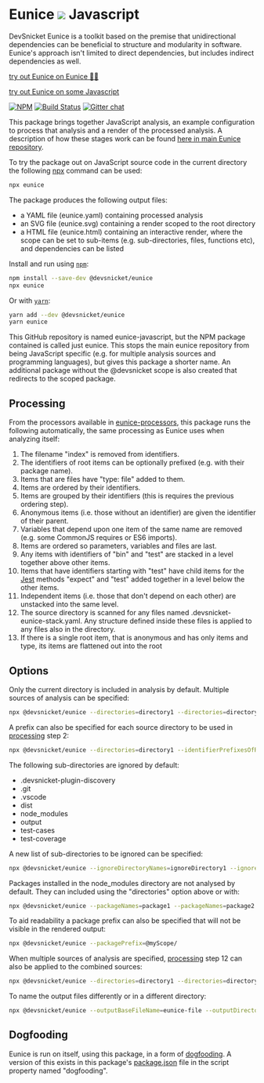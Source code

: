 # Eunice ![](https://raw.githubusercontent.com/DevSnicket/eunice-renderer/master/getSvgElementForStack/createArrows/test/withUse/testCases/default-height.svg?sanitize=true) Javascript

DevSnicket Eunice is a toolkit based on the premise that unidirectional dependencies can be beneficial to structure and modularity in software. Eunice's approach isn't limited to direct dependencies, but includes indirect dependencies as well.

[try out Eunice on Eunice 🐶🥫](https://devsnicket.github.io/Eunice/renderer/index.html)

[try out Eunice on some Javascript](https://devsnicket.github.io/eunice-javascript/index.html)

[![NPM](https://img.shields.io/npm/v/@devsnicket/eunice.svg)](https://www.npmjs.com/package/@devsnicket/eunice
) [![Build Status](https://travis-ci.org/DevSnicket/eunice-javascript-analyzer.svg?branch=master)](https://travis-ci.org/DevSnicket/eunice-javascript) [![Gitter chat](https://badges.gitter.im/devsnicket-eunice/gitter.png)](https://gitter.im/devsnicket-eunice)

This package brings together JavaScript analysis, an example configuration to process that analysis and a render of the processed analysis. A description of how these stages work can be found [here in main Eunice repository](https://github.com/DevSnicket/Eunice#how-eunice-works).

To try the package out on JavaScript source code in the current directory the following [npx](https://www.npmjs.com/package/npx) command can be used:

```bash
npx eunice
```

The package produces the following output files:
* a YAML file (eunice.yaml) containing processed analysis
* an SVG file (eunice.svg) containing a render scoped to the root directory
* a HTML file (eunice.html) containing an interactive render, where the scope can be set to sub-items (e.g. sub-directories, files, functions etc), and dependencies can be listed

Install and run using [`npm`](https://www.npmjs.com/package/@devsnicket/eunice):

```bash
npm install --save-dev @devsnicket/eunice
npx eunice
```
Or with [`yarn`](https://yarnpkg.com/en/package/@devsnicket/eunice):

```bash
yarn add --dev @devsnicket/eunice
yarn eunice
```

This GitHub repository is named eunice-javascript, but the NPM package contained is called just eunice. This stops the main eunice repository from being JavaScript specific (e.g. for multiple analysis sources and programming languages), but gives this package a shorter name. An additional package without the @devsnicket scope is also created that redirects to the scoped package.

## Processing
From the processors available in [eunice-processors](https://github.com/DevSnicket/eunice-processors
), this package runs the following automatically, the same processing as Eunice uses when analyzing itself:
1. The filename "index" is removed from identifiers.
2. The identifiers of root items can be optionally prefixed (e.g. with their package name).
3. Items that are files have "type: file" added to them.
4. Items are ordered by their identifiers.
5. Items are grouped by their identifiers (this is requires the previous ordering step).
6. Anonymous items (i.e. those without an identifier) are given the identifier of their parent.
7. Variables that depend upon one item of the same name are removed (e.g. some CommonJS requires or ES6 imports).
8. Items are ordered so parameters, variables and files are last.
9. Any items with identifiers of "bin" and "test" are stacked in a level together above other items.
10. Items that have identifiers starting with "test" have child items for the [Jest](https://jestjs.io/) methods "expect" and "test" added together in a level below the other items.
11. Independent items (i.e. those that don't depend on each other) are unstacked into the same level.
12. The source directory is scanned for any files named .devsnicket-eunice-stack.yaml. Any structure defined inside these files is applied to any files also in the directory.
13. If there is a single root item, that is anonymous and has only items and type, its items are flattened out into the root

## Options
Only the current directory is included in analysis by default. Multiple sources of analysis can be specified:
```bash
npx @devsnicket/eunice --directories=directory1 --directories=directory2
```
A prefix can also be specified for each source directory to be used in [processing](#Processing) step 2:
```bash
npx @devsnicket/eunice --directories=directory1 --identifierPrefixesOfRootItems=prefixForDirectory1
```

The following sub-directories are ignored by default:
* .devsnicket-plugin-discovery
* .git
* .vscode
* dist
* node_modules
* output
* test-cases
* test-coverage

A new list of sub-directories to be ignored can be specified:
```bash
npx @devsnicket/eunice --ignoreDirectoryNames=ignoreDirectory1 --ignoreDirectoryNames=ignoreDirectory2
```

Packages installed in the node_modules directory are not analysed by default. They can included using the "directories" option above or with:
```bash
npx @devsnicket/eunice --packageNames=package1 --packageNames=package2
```
To aid readability a package prefix can also be specified that will not be visible in the rendered output:
```bash
npx @devsnicket/eunice --packagePrefix=@myScope/
```

When multiple sources of analysis are specified, [processing](#Processing) step 12 can also be applied to the combined sources:
```bash
npx @devsnicket/eunice --directories=directory1 --directories=directory2 --directoryToCreateOrAddToStacksFrom=stacks-directory
```

To name the output files differently or in a different directory:
```bash
npx @devsnicket/eunice --outputBaseFileName=eunice-file --outputDirectoryPath=eunice-directory
```

## Dogfooding

Eunice is run on itself, using this package, in a form of [dogfooding](https://en.wikipedia.org/wiki/Eating_your_own_dog_food). A version of this exists in this package's [package.json](package.json) file in the script property named "dogfooding".